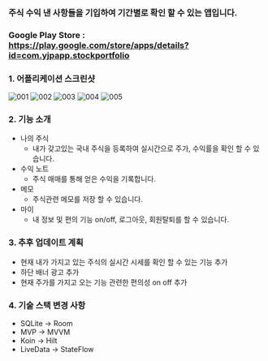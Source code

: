 ### 주식 수익 낸 사항들을 기입하여 기간별로 확인 할 수 있는 앱입니다. 

### Google Play Store : https://play.google.com/store/apps/details?id=com.yjpapp.stockportfolio


### 1. 어플리케이션 스크린샷
![001](https://user-images.githubusercontent.com/54883589/160115732-994a1d66-df11-4dc8-9f17-574aec9e6ad9.png)
![002](https://user-images.githubusercontent.com/54883589/160115735-a0a69593-0d9f-46f0-a1c9-e5a8d43cc3b5.png)
![003](https://user-images.githubusercontent.com/54883589/160115736-8543508f-7947-4f66-a6d8-1ba85ae0a452.png)
![004](https://user-images.githubusercontent.com/54883589/160115740-94b97047-d645-475a-a979-e92c7de02801.png)
![005](https://user-images.githubusercontent.com/54883589/160115742-661da08e-1b03-4687-a9fa-5fe82f2d2397.png)

### 2. 기능 소개
- 나의 주식
  - 내가 갖고있는 국내 주식을 등록하여 실시간으로 주가, 수익률을 확인 할 수 있습니다.
- 수익 노트
  - 주식 매매를 통해 얻은 수익을 기록합니다.
- 메모
  - 주식관련 메모를 저장 할 수 있습니다.
- 마이
  - 내 정보 및 편의 기능 on/off, 로그아웃, 회원탈퇴를 할 수 있습니다. 

### 3. 추후 업데이트 계획
 - 현재 내가 가지고 있는 주식의 실시간 시세를 확인 할 수 있는 기능 추가 
 - 하단 배너 광고 추가
 - 현재 주가를 가지고 오는 기능 관련한 편의성 on off 추가

### 4. 기술 스택 변경 사항
 - SQLite -> Room
 - MVP -> MVVM
 - Koin -> Hilt
 - LiveData -> StateFlow
  
